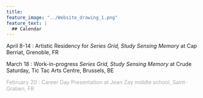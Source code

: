 ```yaml
---
title: 
feature_image: "../Website_drawing_1.png"
feature_text: |
  ## Calendar
---
```


April 8-14 : Artistic Residency for *Series Grid, Study Sensing Memory*  at Cap Berriat, Grenoble, FR

March 18 : Work-in-progress *Series Grid, Study Sensing Memory* at Crude Saturday, Tic Tac Arts Centre, Brussels, BE

<span style="color:#a8adac">February 20 : Career Day Presentation at Jean Zay middle school, Saint-Gratien, FR</span>

